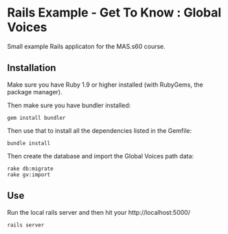 Rails Example - Get To Know : Global Voices
===========================================

Small example Rails applicaton for the MAS.s60 course.

Installation
------------

Make sure you have Ruby 1.9 or higher installed (with RubyGems, the package manager).

Then make sure you have bundler installed:
```
gem install bundler
```

Then use that to install all the dependencies listed in the Gemfile:
```
bundle install
```

Then create the database and import the Global Voices path data:
```
rake db:migrate
rake gv:import
```

Use
---

Run the local rails server and then hit your http://localhost:5000/
```
rails server
```
